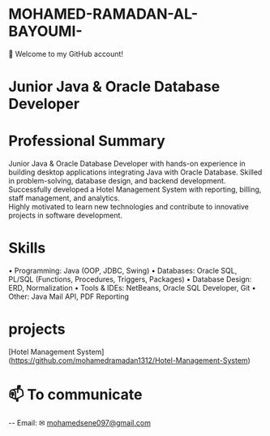 # MOHAMED-RAMADAN-AL-BAYOUMI-
👋 Welcome to my GitHub account!
  # Junior Java & Oracle Database Developer 
  
  #    Professional Summary 
Junior Java & Oracle Database Developer with hands-on experience in building desktop applications 
integrating Java with Oracle Database. Skilled in problem-solving, database design, and backend development.  
Successfully developed a Hotel Management System with reporting, billing, staff management, and analytics.  
Highly motivated to learn new technologies and contribute to innovative projects in software development.


#  Skills 
• Programming: Java (OOP, JDBC, Swing) 
• Databases: Oracle SQL, PL/SQL (Functions, Procedures, Triggers, Packages) 
• Database Design: ERD, Normalization 
• Tools & IDEs: NetBeans, Oracle SQL Developer, Git 
• Other: Java Mail API, PDF Reporting


# projects
[Hotel Management System] (https://github.com/mohamedramadan1312/Hotel-Management-System)


# 📫 To communicate
   -- Email: ✉ mohamedsene097@gmail.com 
